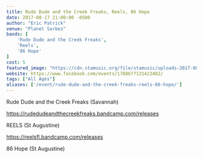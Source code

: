 ```yaml
---
title: Rude Dude and the Creek Freaks, Reels, 86 Hope
date: 2017-08-17 21:00:00 -0500
author: "Eric Patrick"
venue: "Planet Sarbez"
bands: [
    'Rude Dude and the Creek Freaks',
    'Reels', 
    '86 Hope'
]
cost: 5
featured_image: "https://cdn.stamusic.org/file/stamusic/uploads-2017-08-20294368_1966263690321593_4680371783834433184_n.jpg"
website: https://www.facebook.com/events/1788677131423482/
tags: ["All Ages"]
aliases: ['/event/rude-dude-and-the-creek-freaks-reels-86-hope/']
---
```




Rude Dude and the Creek Freaks (Savannah)

https://rudedudeandthecreekfreaks.bandcamp.com/releases

REELS (St Augustine)

https://reelsfl.bandcamp.com/releases

86 Hope (St Augustine)

